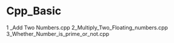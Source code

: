 # Cpp_Basic
1 _Add Two Numbers.cpp
2_Multiply_Two_Floating_numbers.cpp
3_Whether_Number_is_prime_or_not.cpp
